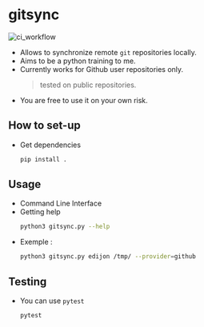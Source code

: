 # gitsync

![ci_workflow](https://github.com/edijon/gitsync/actions/workflows/python-app.yml/badge.svg)

* Allows to synchronize remote `git` repositories locally.
* Aims to be a python training to me.
* Currently works for Github user repositories only. 
    > tested on public repositories.
* You are free to use it on your own risk.


## How to set-up

- Get dependencies
    ```bash
    pip install .
    ```

## Usage

* Command Line Interface 
* Getting help
    ```bash
    python3 gitsync.py --help
    ```
* Exemple :
    ```bash
    python3 gitsync.py edijon /tmp/ --provider=github 
    ```

## Testing

* You can use `pytest`
    ```bash
    pytest
    ```

